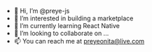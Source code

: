 - 👋 Hi, I’m @preye-js
- 👀 I’m interested in building a marketplace
- 🌱 I’m currently learning React Native
- 💞️ I’m looking to collaborate on ...
- 📫 You can reach me at preyeonita@live.com

<!---
preye-js/preye-js is a ✨ special ✨ repository because its `README.md` (this file) appears on your GitHub profile.
You can click the Preview link to take a look at your changes.
--->
